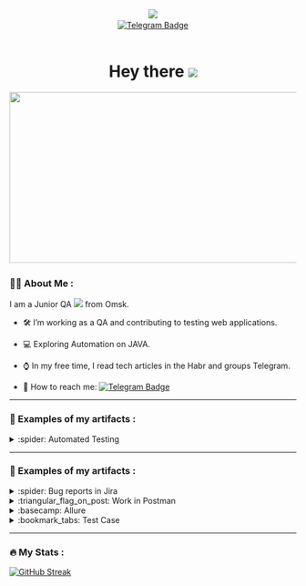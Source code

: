 <div id="header" align="center">
  <img src=https://media.giphy.com/media/2WuHHWbGt3fY4/giphy.gif width="113"/>
  </div>

<div id="badges" align="center">
  <a href="https://t.me/AlekseyKhot">
    <img src="https://img.shields.io/badge/Telegram-blue?style=for-the-badge&logo=telegram&logoColor=white" alt="Telegram Badge"/>
  </a>
</div>  

<div id="badges" align="center">
  <img src="https://komarev.com/ghpvc/?username=Lesha55-90&style=flat-square&color=blue" alt=""/>
</div>

<h1 align="center">
  Hey there
  <img src="https://media.giphy.com/media/hvRJCLFzcasrR4ia7z/giphy.gif" width="30px"/>
</h1>

<div align="center">
  <img src="https://media.giphy.com/media/dWesBcTLavkZuG35MI/giphy.gif" width="600" height="300"/>
</div>

### :man_technologist: About Me :

I am a Junior QA <img src="https://media.giphy.com/media/WUlplcMpOCEmTGBtBW/giphy.gif" width="30"> from Omsk.

- :hammer_and_wrench:  I’m working as a QA and contributing to testing web applications.
  
- :computer: Exploring Automation on JAVA.

- :watch: In my free time, I read tech articles in the Habr and groups Telegram.

- :iphone: How to reach me: [![Telegram Badge](https://img.shields.io/badge/Telegram-blue?style=for-the-badge&logo=telegram&logoColor=white)](https://t.me/AlekseyKhot)

---

### :briefcase: Examples of my artifacts :
 </details>
<details><summary>:spider: Automated Testing</summary> 




</details>

---

### :memo: Examples of my artifacts :
 </details>
<details><summary>:spider: Bug reports in Jira</summary> 

![Jira - invalid all](https://github.com/Lesha55-90/Lesha55-90/assets/141206848/1b6f98f1-f0f7-4a30-8137-6a3e2ea5803a)

![Jira поисковое значение](https://github.com/Lesha55-90/Lesha55-90/assets/141206848/1f9ca6aa-5059-4000-b46b-aa9e371b2288)

![Jira регистрац опция](https://github.com/Lesha55-90/Lesha55-90/assets/141206848/ffd8581b-eae5-4194-9e2b-2d05d142ad63)




</details>


</details>
<details><summary>:triangular_flag_on_post: Work in Postman</summary>   

![П1](https://github.com/Lesha55-90/Lesha55-90/assets/141206848/9b1576ad-32fc-46d1-8d50-bfa63c18776e)

![П2](https://github.com/Lesha55-90/Lesha55-90/assets/141206848/14b1751a-e13e-4ebb-b976-7b7d93f0ea27)

![П3](https://github.com/Lesha55-90/Lesha55-90/assets/141206848/6d695ccb-5652-449c-b312-f2ddf7409a78)


</details>

</details>
<details><summary>:basecamp: Allure</summary>

![Allure](https://github.com/Lesha55-90/Lesha55-90/assets/141206848/b8d03256-1313-4758-b292-ef91686a2f84)

</details>

</details>
<details><summary>:bookmark_tabs: Test Case</summary>
  <div id="badges">
    <a href="https://docs.google.com/spreadsheets/d/1Ek_CuNGHJ70uDI_edm9Ug-79CpPt_AewDU2Sz3DF_vg/edit#gid=0">
  <img src="https://github.com/devicons/devicon/blob/master/icons/googlecloud/googlecloud-original.svg" width="70"/>
       </a>
  </div>

</details>

---

### :fire: My Stats :


[![GitHub Streak](http://github-readme-streak-stats.herokuapp.com?user=Lesha55-90&theme=dark&background=000000)](https://git.io/streak-stats)



